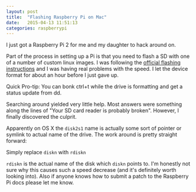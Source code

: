 ```yaml
---
layout: post
title:  "Flashing Raspberry Pi on Mac"
date:   2015-04-13 11:51:13
categories: raspberrypi
---
```


I just got a Raspberry Pi 2 for me and my daughter to hack around on.

Part of the process in setting up a Pi is that you need to flash a SD with one of a
number of custom linux images.  I was following the [official flashing instructions](https://www.raspberrypi.org/documentation/installation/installing-images/mac.md) and I was having real problems with the speed.  I let the device format for about an hour before I just gave up.

<aside>
<p>
Quick Pro-tip: You can bonk ctrl+t while the drive is formatting and get a status update from dd.
</p>
</aside>

Searching around yielded very little help.  Most answers were something along the lines of "Your SD card reader is probably broken".  However, I finally discovered the culprit.

Apparently on OS X the `disk2s1` name is actually some sort of pointer or symlink to actual name of the drive.  The work around is pretty straight forward:

Simply replace `diskn` with `rdiskn`

`rdiskn` is the actual name of the disk which `diskn` points to.  I'm honestly not sure why this causes such a speed decrease (and it's definitely worth looking into).  Also if anyone knows how to submit a patch to the Raspberry Pi docs please let me know.
